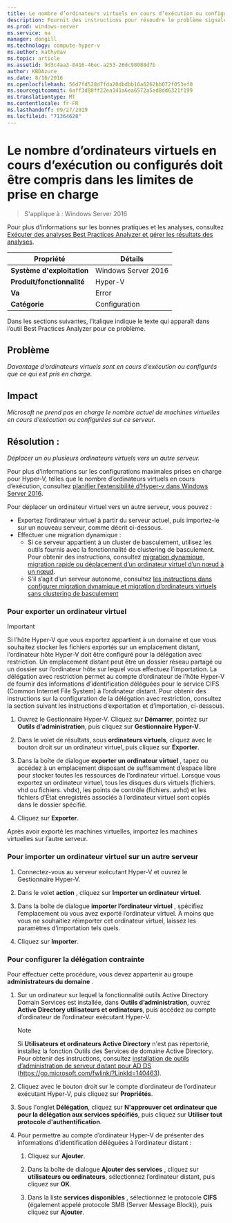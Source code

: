 ```yaml
---
title: Le nombre d’ordinateurs virtuels en cours d’exécution ou configurés doit être compris dans les limites de prise en charge
description: Fournit des instructions pour résoudre le problème signalé par cette règle de Best Practices Analyzer.
ms.prod: windows-server
ms.service: na
manager: dongill
ms.technology: compute-hyper-v
ms.author: kathydav
ms.topic: article
ms.assetid: 9d3c4aa3-8416-46ec-a253-26dc98088d7b
author: KBDAzure
ms.date: 8/16/2016
ms.openlocfilehash: 56d7fd528d7fda20dbdbb16a6262bb072f053ef0
ms.sourcegitcommit: 6aff3d88ff22ea141a6ea6572a5ad8dd6321f199
ms.translationtype: MT
ms.contentlocale: fr-FR
ms.lasthandoff: 09/27/2019
ms.locfileid: "71364628"
---
```

# <a name="the-number-of-running-or-configured-virtual-machines-must-be-within-supported-limits"></a>Le nombre d’ordinateurs virtuels en cours d’exécution ou configurés doit être compris dans les limites de prise en charge

>S'applique à : Windows Server 2016

Pour plus d’informations sur les bonnes pratiques et les analyses, consultez [Exécuter des analyses Best Practices Analyzer et gérer les résultats des analyses](https://go.microsoft.com/fwlink/p/?LinkID=223177).  
  
|Propriété|Détails|  
|-|-|  
|**Système d'exploitation**|Windows Server 2016|  
|**Produit/fonctionnalité**|Hyper-V|  
|**Va**|Error  
|**Catégorie**|Configuration|  
  
Dans les sections suivantes, l’italique indique le texte qui apparaît dans l’outil Best Practices Analyzer pour ce problème.  
  
## <a name="issue"></a>Problème  
*Davantage d’ordinateurs virtuels sont en cours d’exécution ou configurés que ce qui est pris en charge.*  
  
## <a name="impact"></a>Impact  
*Microsoft ne prend pas en charge le nombre actuel de machines virtuelles en cours d’exécution ou configurées sur ce serveur.*  
  
## <a name="resolution"></a>Résolution :  
*Déplacer un ou plusieurs ordinateurs virtuels vers un autre serveur.*  
  
Pour plus d’informations sur les configurations maximales prises en charge pour Hyper-V, telles que le nombre d’ordinateurs virtuels en cours d’exécution, consultez [planifier l’extensibilité d’Hyper-v dans Windows Server 2016](../plan/Plan-for-Hyper-V-scalability-in-Windows-Server-2016.md).  
  
Pour déplacer un ordinateur virtuel vers un autre serveur, vous pouvez :  
  
- Exportez l’ordinateur virtuel à partir du serveur actuel, puis importez-le sur un nouveau serveur, comme décrit ci-dessous.   
- Effectuer une migration dynamique :   
    - Si ce serveur appartient à un cluster de basculement, utilisez les outils fournis avec la fonctionnalité de clustering de basculement. Pour obtenir des instructions, consultez [migration dynamique, migration rapide ou déplacement d’un ordinateur virtuel d’un nœud à un nœud](https://go.microsoft.com/fwlink/?LinkID=181519).  
    - S’il s’agit d’un serveur autonome, consultez [les instructions dans configurer migration dynamique et migration d’ordinateurs virtuels sans clustering de basculement](https://technet.microsoft.com//library/jj134199(v=ws.11).aspx)  
  
### <a name="to-export-a-virtual-machine"></a>Pour exporter un ordinateur virtuel  
  
   > [!IMPORTANT]  
   > Si l’hôte Hyper-V que vous exportez appartient à un domaine et que vous souhaitez stocker les fichiers exportés sur un emplacement distant, l’ordinateur hôte Hyper-V doit être configuré pour la délégation avec restriction. Un emplacement distant peut être un dossier réseau partagé ou un dossier sur l’ordinateur hôte sur lequel vous effectuez l’importation. La délégation avec restriction permet au compte d’ordinateur de l’hôte Hyper-V de fournir des informations d’identification déléguées pour le service CIFS (Common Internet File System) à l’ordinateur distant. Pour obtenir des instructions sur la configuration de la délégation avec restriction, consultez la section suivant les instructions d’exportation et d’importation, ci-dessous.  
  
1.  Ouvrez le Gestionnaire Hyper-V. Cliquez sur **Démarrer**, pointez sur **Outils d'administration**, puis cliquez sur **Gestionnaire Hyper-V**.  
  
2.  Dans le volet de résultats, sous **ordinateurs virtuels**, cliquez avec le bouton droit sur un ordinateur virtuel, puis cliquez sur **Exporter**.  
  
3.  Dans la boîte de dialogue **exporter un ordinateur virtuel** , tapez ou accédez à un emplacement disposant de suffisamment d’espace libre pour stocker toutes les ressources de l’ordinateur virtuel. Lorsque vous exportez un ordinateur virtuel, tous les disques durs virtuels (fichiers. vhd ou fichiers. vhdx), les points de contrôle (fichiers. avhd) et les fichiers d’État enregistrés associés à l’ordinateur virtuel sont copiés dans le dossier spécifié.  
  
4.  Cliquez sur **Exporter**.  
  
Après avoir exporté les machines virtuelles, importez les machines virtuelles sur l’autre serveur.  
  
### <a name="to-import-a-virtual-machine-to-another-server"></a>Pour importer un ordinateur virtuel sur un autre serveur  
  
1.  Connectez-vous au serveur exécutant Hyper-V et ouvrez le Gestionnaire Hyper-V.  
  
2.  Dans le volet **action** , cliquez sur **Importer un ordinateur virtuel**.  
  
3.  Dans la boîte de dialogue **importer l’ordinateur virtuel** , spécifiez l’emplacement où vous avez exporté l’ordinateur virtuel. À moins que vous ne souhaitiez réimporter cet ordinateur virtuel, laissez les paramètres d’importation tels quels.  
  
4.  Cliquez sur **Importer**.  
  
### <a name="to-configure-constrained-delegation"></a>Pour configurer la délégation contrainte  
  
Pour effectuer cette procédure, vous devez appartenir au groupe **administrateurs du domaine** .  
  
1.  Sur un ordinateur sur lequel la fonctionnalité outils Active Directory Domain Services est installée, dans **Outils d’administration**, ouvrez **Active Directory utilisateurs et ordinateurs**, puis accédez au compte d’ordinateur de l’ordinateur exécutant Hyper-V.  
  
    > [!NOTE]  
    > Si **Utilisateurs et ordinateurs Active Directory** n'est pas répertorié, installez la fonction Outils des Services de domaine Active Directory. Pour obtenir des instructions, consultez [installation de outils d’administration de serveur distant pour AD DS](https://go.microsoft.com/fwlink/?LinkId=140463) (https://go.microsoft.com/fwlink/?LinkId=140463).  
  
2.  Cliquez avec le bouton droit sur le compte d’ordinateur de l’ordinateur exécutant Hyper-V, puis cliquez sur **Propriétés**.  
  
3.  Sous l'onglet **Délégation**, cliquez sur **N'approuver cet ordinateur que pour la délégation aux services spécifiés**, puis cliquez sur **Utiliser tout protocole d'authentification**.  
  
4.  Pour permettre au compte d’ordinateur Hyper-V de présenter des informations d’identification déléguées à l’ordinateur distant :  
  
    1.  Cliquez sur **Ajouter**.  
  
    2.  Dans la boîte de dialogue **Ajouter des services** , cliquez sur **utilisateurs ou ordinateurs**, sélectionnez l’ordinateur distant, puis cliquez sur **OK**.  
  
    3.  Dans la liste **services disponibles** , sélectionnez le protocole **CIFS** (également appelé protocole SMB (Server Message Block)), puis cliquez sur **Ajouter**.  
  
  
  


